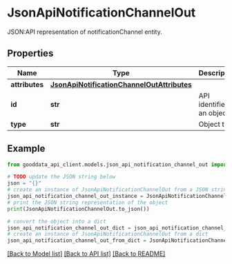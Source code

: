 # JsonApiNotificationChannelOut

JSON:API representation of notificationChannel entity.

## Properties

Name | Type | Description | Notes
------------ | ------------- | ------------- | -------------
**attributes** | [**JsonApiNotificationChannelOutAttributes**](JsonApiNotificationChannelOutAttributes.md) |  | [optional] 
**id** | **str** | API identifier of an object | 
**type** | **str** | Object type | 

## Example

```python
from gooddata_api_client.models.json_api_notification_channel_out import JsonApiNotificationChannelOut

# TODO update the JSON string below
json = "{}"
# create an instance of JsonApiNotificationChannelOut from a JSON string
json_api_notification_channel_out_instance = JsonApiNotificationChannelOut.from_json(json)
# print the JSON string representation of the object
print(JsonApiNotificationChannelOut.to_json())

# convert the object into a dict
json_api_notification_channel_out_dict = json_api_notification_channel_out_instance.to_dict()
# create an instance of JsonApiNotificationChannelOut from a dict
json_api_notification_channel_out_from_dict = JsonApiNotificationChannelOut.from_dict(json_api_notification_channel_out_dict)
```
[[Back to Model list]](../README.md#documentation-for-models) [[Back to API list]](../README.md#documentation-for-api-endpoints) [[Back to README]](../README.md)


